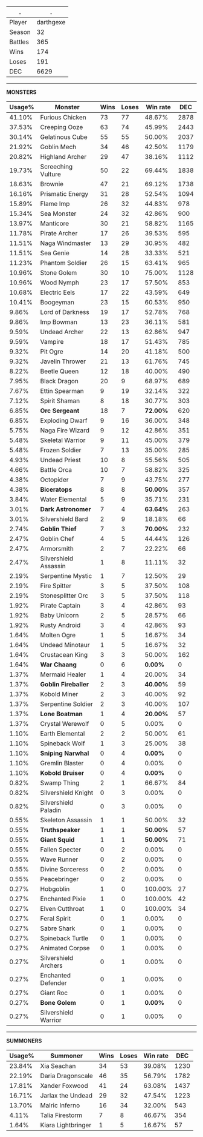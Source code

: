 .|.
|-|-
Player|darthgexe
Season|32
Battles|365
Wins|174
Loses|191
DEC|6629

---
**MONSTERS**

Usage%|Monster|Wins|Loses|Win rate|DEC|
-|-|-|-|-|-|
41.10%|Furious Chicken|73|77|48.67%|2878|
37.53%|Creeping Ooze|63|74|45.99%|2443|
30.14%|Gelatinous Cube|55|55|50.00%|2037|
21.92%|Goblin Mech|34|46|42.50%|1179|
20.82%|Highland Archer|29|47|38.16%|1112|
19.73%|Screeching Vulture|50|22|69.44%|1838|
18.63%|Brownie|47|21|69.12%|1738|
16.16%|Prismatic Energy|31|28|52.54%|1094|
15.89%|Flame Imp|26|32|44.83%|978|
15.34%|Sea Monster|24|32|42.86%|900|
13.97%|Manticore|30|21|58.82%|1165|
11.78%|Pirate Archer|17|26|39.53%|595|
11.51%|Naga Windmaster|13|29|30.95%|482|
11.51%|Sea Genie|14|28|33.33%|521|
11.23%|Phantom Soldier|26|15|63.41%|965|
10.96%|Stone Golem|30|10|75.00%|1128|
10.96%|Wood Nymph|23|17|57.50%|853|
10.68%|Electric Eels|17|22|43.59%|649|
10.41%|Boogeyman|23|15|60.53%|950|
9.86%|Lord of Darkness|19|17|52.78%|768|
9.86%|Imp Bowman|13|23|36.11%|581|
9.59%|Undead Archer|22|13|62.86%|947|
9.59%|Vampire|18|17|51.43%|785|
9.32%|Pit Ogre|14|20|41.18%|500|
9.32%|Javelin Thrower|21|13|61.76%|745|
8.22%|Beetle Queen|12|18|40.00%|490|
7.95%|Black Dragon|20|9|68.97%|689|
7.67%|Ettin Spearman|9|19|32.14%|322|
7.12%|Spirit Shaman|8|18|30.77%|303|
6.85%|**Orc Sergeant**|18|7|**72.00%**|620|
6.85%|Exploding Dwarf|9|16|36.00%|348|
5.75%|Naga Fire Wizard|9|12|42.86%|351|
5.48%|Skeletal Warrior|9|11|45.00%|379|
5.48%|Frozen Soldier|7|13|35.00%|285|
4.93%|Undead Priest|10|8|55.56%|505|
4.66%|Battle Orca|10|7|58.82%|325|
4.38%|Octopider|7|9|43.75%|277|
4.38%|**Biceratops**|8|8|**50.00%**|357|
3.84%|Water Elemental|5|9|35.71%|231|
3.01%|**Dark Astronomer**|7|4|**63.64%**|263|
3.01%|Silvershield Bard|2|9|18.18%|66|
2.74%|**Goblin Thief**|7|3|**70.00%**|232|
2.47%|Goblin Chef|4|5|44.44%|126|
2.47%|Armorsmith|2|7|22.22%|66|
2.47%|Silvershield Assassin|1|8|11.11%|32|
2.19%|Serpentine Mystic|1|7|12.50%|29|
2.19%|Fire Spitter|3|5|37.50%|108|
2.19%|Stonesplitter Orc|3|5|37.50%|118|
1.92%|Pirate Captain|3|4|42.86%|93|
1.92%|Baby Unicorn|2|5|28.57%|66|
1.92%|Rusty Android|3|4|42.86%|93|
1.64%|Molten Ogre|1|5|16.67%|34|
1.64%|Undead Minotaur|1|5|16.67%|32|
1.64%|Crustacean King|3|3|50.00%|162|
1.64%|**War Chaang**|0|6|**0.00%**|0|
1.37%|Mermaid Healer|1|4|20.00%|34|
1.37%|**Goblin Fireballer**|2|3|**40.00%**|59|
1.37%|Kobold Miner|2|3|40.00%|92|
1.37%|Serpentine Soldier|2|3|40.00%|107|
1.37%|**Lone Boatman**|1|4|**20.00%**|57|
1.37%|Crystal Werewolf|0|5|0.00%|0|
1.10%|Earth Elemental|2|2|50.00%|61|
1.10%|Spineback Wolf|1|3|25.00%|38|
1.10%|**Sniping Narwhal**|0|4|**0.00%**|0|
1.10%|Gremlin Blaster|0|4|0.00%|0|
1.10%|**Kobold Bruiser**|0|4|**0.00%**|0|
0.82%|Swamp Thing|2|1|66.67%|84|
0.82%|Silvershield Knight|0|3|0.00%|0|
0.82%|Silvershield Paladin|0|3|0.00%|0|
0.55%|Skeleton Assassin|1|1|50.00%|32|
0.55%|**Truthspeaker**|1|1|**50.00%**|57|
0.55%|**Giant Squid**|1|1|**50.00%**|71|
0.55%|Fallen Specter|0|2|0.00%|0|
0.55%|Wave Runner|0|2|0.00%|0|
0.55%|Divine Sorceress|0|2|0.00%|0|
0.55%|Peacebringer|0|2|0.00%|0|
0.27%|Hobgoblin|1|0|100.00%|27|
0.27%|Enchanted Pixie|1|0|100.00%|42|
0.27%|Elven Cutthroat|1|0|100.00%|34|
0.27%|Feral Spirit|0|1|0.00%|0|
0.27%|Sabre Shark|0|1|0.00%|0|
0.27%|Spineback Turtle|0|1|0.00%|0|
0.27%|Animated Corpse|0|1|0.00%|0|
0.27%|Silvershield Archers|0|1|0.00%|0|
0.27%|Enchanted Defender|0|1|0.00%|0|
0.27%|Giant Roc|0|1|0.00%|0|
0.27%|**Bone Golem**|0|1|**0.00%**|0|
0.27%|Silvershield Warrior|0|1|0.00%|0|

---
**SUMMONERS**

Usage%|Summoner|Wins|Loses|Win rate|DEC|
-|-|-|-|-|-|
23.84%|Xia Seachan|34|53|39.08%|1230|
22.19%|Daria Dragonscale|46|35|56.79%|1782|
17.81%|Xander Foxwood|41|24|63.08%|1437|
16.71%|Jarlax the Undead|29|32|47.54%|1223|
13.70%|Malric Inferno|16|34|32.00%|543|
4.11%|Talia Firestorm|7|8|46.67%|354|
1.64%|Kiara Lightbringer|1|5|16.67%|57|
